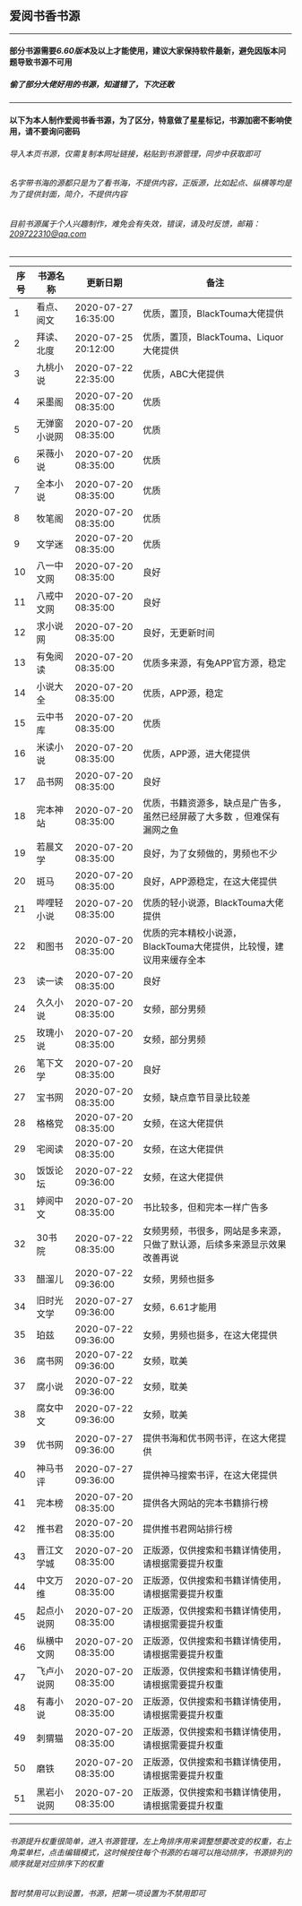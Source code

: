 ## 爱阅书香书源
------------
#### 部分书源需要*6.60版本*及以上才能使用，建议大家保持软件最新，避免因版本问题导致书源不可用

##### 偷了部分大佬好用的书源，知道错了，下次还敢

------------
#### 以下为本人制作爱阅书香书源，为了区分，特意做了星星标记，书源加密不影响使用，请不要询问密码
###### 导入本页书源，仅需复制本网址链接，粘贴到书源管理，同步中获取即可 
###### 名字带书海的源都只是为了看书海，不提供内容，正版源，比如起点、纵横等均是为了提供封面，简介，不提供内容
###### 目前书源属于个人兴趣制作，难免会有失效，错误，请及时反馈，邮箱：209722310@qq.com
------------

|序号   | 书源名称  | 更新日期  | 备注  |
| ------------ | ------------ | ------------ | ------------ |
|  1 |看点、阅文    |2020-07-27 16:35:00   |优质，置顶，BlackTouma大佬提供|
|  2 |拜读、北度    |2020-07-25 20:12:00   |优质，置顶，BlackTouma、Liquor大佬提供|
|  3 |九桃小说      |2020-07-22 22:35:00   |优质，ABC大佬提供|
|  4 |采墨阁        |2020-07-20 08:35:00   |优质|
|  5 |无弹窗小说网  |2020-07-20 08:35:00   |优质|
|  6 |采薇小说      |2020-07-20 08:35:00   |优质|
|  7 |全本小说      |2020-07-20 08:35:00   |优质|
|  8 |牧笔阁        |2020-07-20 08:35:00   |优质|
|  9 |文学迷        |2020-07-20 08:35:00   |优质|
| 10 |八一中文网    |2020-07-20 08:35:00   |良好|
| 11 |八戒中文网    |2020-07-20 08:35:00   |良好|
| 12 |求小说网      |2020-07-20 08:35:00   |良好，无更新时间|
| 13 |有兔阅读      |2020-07-20 08:35:00   |优质多来源，有兔APP官方源，稳定|
| 14 |小说大全      |2020-07-20 08:35:00   |优质，APP源，稳定|
| 15 |云中书库      |2020-07-20 08:35:00   |优质 |
| 16 |米读小说      |2020-07-20 08:35:00   |优质，APP源，进大佬提供|
| 17 |品书网        |2020-07-20 08:35:00   |良好|
| 18 |完本神站      |2020-07-20 08:35:00   |优质，书籍资源多，缺点是广告多，虽然已经屏蔽了大多数 ，但难保有漏网之鱼|
| 19 |若晨文学      |2020-07-20 08:35:00   |良好，为了女频做的，男频也不少|
| 20 |斑马          |2020-07-20 08:35:00   |良好，APP源稳定，在这大佬提供|
| 21 |哔哩轻小说    |2020-07-20 08:35:00   |优质的轻小说源，BlackTouma大佬提供|
| 22 |和图书        |2020-07-20 08:35:00   |优质的完本精校小说源，BlackTouma大佬提供，比较慢，建议用来缓存全本|
| 23 |读一读        |2020-07-20 08:35:00   |良好|
| 24 |久久小说      |2020-07-20 08:35:00   |女频，部分男频|
| 25 |玫瑰小说      |2020-07-20 08:35:00   |女频，部分男频|
| 26 |笔下文学      |2020-07-20 08:35:00   |良好|
| 27 |宝书网        |2020-07-20 08:35:00   |女频，缺点章节目录比较差|
| 28 |格格党        |2020-07-20 08:35:00   |女频，在这大佬提供|
| 29 |宅阅读        |2020-07-20 08:35:00   |女频，在这大佬提供|
| 30 |饭饭论坛      |2020-07-22 09:36:00   |女频，在这大佬提供|
| 31 |婷阅中文      |2020-07-20 08:35:00   |书比较多，但和完本一样广告多|
| 32 |30书院        |2020-07-22 08:35:00   |女频男频，书很多，网站是多来源，只做了默认源，后续多来源显示效果改善再说|
| 33 |醋溜儿        |2020-07-22 09:36:00   |女频，男频也挺多|
| 34 |旧时光文学    |2020-07-27 09:36:00   |女频，6.61才能用|
| 35 |珀兹          |2020-07-22 09:36:00   |女频，男频也挺多，在这大佬提供|
| 36 |腐书网        |2020-07-22 09:36:00   |女频，耽美|
| 37 |腐小说        |2020-07-22 09:36:00   |女频，耽美|
| 38 |腐女中文      |2020-07-22 09:36:00   |女频，耽美|
| 39 |优书网        |2020-07-27 09:36:00   |提供书海和优书网书评，在这大佬提供|
| 40 |神马书评      |2020-07-27 09:36:00   |提供神马搜索书评，在这大佬提供|
| 41 |完本榜        |2020-07-20 08:35:00   |提供各大网站的完本书籍排行榜|
| 42 |推书君        |2020-07-20 08:35:00   |提供推书君网站排行榜|
| 43 |晋江文学城    |2020-07-20 08:35:00   |正版源，仅供搜索和书籍详情使用，请根据需要提升权重|
| 44 |中文万维      |2020-07-20 08:35:00   |正版源，仅供搜索和书籍详情使用，请根据需要提升权重|
| 45 |起点小说网    |2020-07-20 08:35:00   |正版源，仅供搜索和书籍详情使用，请根据需要提升权重|
| 46 |纵横中文网    |2020-07-20 08:35:00   |正版源，仅供搜索和书籍详情使用，请根据需要提升权重|
| 47 |飞卢小说网    |2020-07-20 08:35:00   |正版源，仅供搜索和书籍详情使用，请根据需要提升权重|
| 48 |有毒小说      |2020-07-20 08:35:00   |正版源，仅供搜索和书籍详情使用，请根据需要提升权重|
| 49 |刺猬猫        |2020-07-20 08:35:00   |正版源，仅供搜索和书籍详情使用，请根据需要提升权重|
| 50 |磨铁          |2020-07-20 08:35:00   |正版源，仅供搜索和书籍详情使用，请根据需要提升权重|
| 51 |黑岩小说网    |2020-07-20 08:35:00   |正版源，仅供搜索和书籍详情使用，请根据需要提升权重|

------------
###### 书源提升权重很简单，进入书源管理，左上角排序用来调整想要改变的权重，右上角菜单栏，点击编辑模式，这时候按住每个书源的右端可以拖动排序，书源排列的顺序就是对应排序下的权重
###### 暂时禁用可以到设置，书源，把第一项设置为不禁用即可
